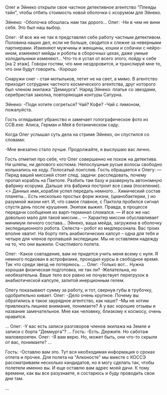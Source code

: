 
Олег и Эйнеко открыли свое частное детективное агентство "Плеяды тайн", чтобы отбить стоимость новой оболочки с ксорумом для Эйнеко.

Эйнеко:
-Оболочка обошлась нам так дорого...
Олег:
-Ни в чем не вини себя. Это был наш выбор.

Олег:
-И все же не так я представлял себе работу частным детективом. Половина наших дел, если не больше, сводится к слежке за неверными партнерами. Изменяют мужчины и женщины, кошки и собачки с нейро-ином, изменяют мейды и роботы в сборочных цехах, даже умные холодильники изменяют... Что-то я устал от всего этого, пойду к себе \[на 2 этаж]. Говори гостям, что мне нездоровится, и транслируй мне то, что они будут говорить.
-Хорошо

Снаружи снег - стая мотыльков, летит не на свет, а мимо.
В агентство приходит сотрудник частного космического агентства, друг которого был членом экипажа "Демиурга". Наряд Эйнеко: платье со звездами, серебристая заколка, повторяющая контуры Сатурна.

Эйнеко:
-Поди хотите согреться? Чай? Кофе?
-Чай с лимоном, пожалуйста.

Гость оглядывает убранство и замечает голографическое фото из ССВ.exe: Алиса, Герман и Мей в ботаническом саду.

Когда Олег услышал суть дела на стриме Эйнеко, он спустился со словами:

-Мне внезапно стало лучше. Продолжайте, я выслушаю вас лично.

Гость отметил про себя, что Олег совершенно не похож на детектива. Ни шляпы, ни делового костюма. Непослушные русые волосы свободно колыхались на ходу. Полосатый лонгслив.
Гость обращается к Олегу:
— Перед вашей миссией стоят след. задачи: расследовать, почему пропал корабль на Пактоле. Разбить там базу и развернуть автономную фабрику ксорума. Дальше эта фабрика построит все сама (поселение). <> Данных имя_корабля успел передать немного... Химический состав планеты... Есть несколько простых форм жизни, (цианобактерии, ) но разумной жизни нет. И, что самое главное, с Пактола пробился сигнал спустя день после крушения. Экипаж выжил. Правда, в процессе передачи сообщения их варп-терминал сломался.
— И все же нас довольно мало для такой миссии...
— Характер миссии обуславливает минимум личного состава... Эйнеко, ваша мейда, загружена в оболочку экспедиционного робота. Селеста – робот из медперсонала. Вас троих вполне хватит. На борту пять анабиотических капсул – одна для тебя и четыре для членов пропавшей экспедиции. Мы не оставляем надежду на то, что они выжили. Счастливого полета. 

Олег:
-Какое совпадение, вам не придется учить меня всему с нуля. Я немного подкован в астрофизике, проходил курсы в свободное время. Так что среди звезд не потеряюсь.
...
Олег:
-Только вот... Нужна хорошая физическая подготовка, не так ли?
-Желательна, но необязательна. Ваше тело все равно не почувствует перегрузок в анабиотической капсуле, залитой инерционным гелем.

Олегу показывают сумму за работу, и тот, свернув губы в трубочку, одобрительно кивает.
Олег:
-Дело очень крупное. Почему вы обратились в такое заурядное агентство, как наше?
-Мы не хотим привлекать лишнее внимание, понимаете? А у вас хорошие отзывы и название замечательное. Мне как человеку, близкому к космосу, очень нравится.


...
Олег:
-У вас есть записи разговоров членов экипажа на Земле и записи с борта "Демиурга"?
...
Гость:
-Есть. Держите. Но саботаж маловероятен.
Олег:
-Я вам верю. Но, может быть, они что-то скрыли от вас, понимаете?
...

Гость:
-Оставлю вам это. Тут вся необходимая информация о сроках отлета и прочее. Для полета на "Алконосте" мы вместе с КОССЭ рассматриваем несколько кандидатов, но я могу сделать так, чтобы полетели именно вы. И еще оставлю вам адрес моей дачи. К тому времени, как вы все разузнаете, я состарюсь и буду проводить свои дни там.

...

